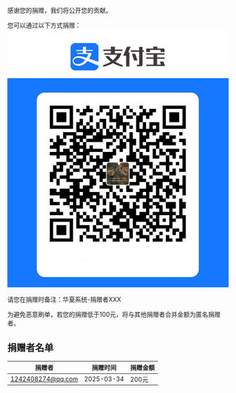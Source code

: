 感谢您的捐赠，我们将公开您的贡献。

您可以通过以下方式捐赠：
[![支付宝](1.文档图片/捐赠.jpg)](#捐赠-支付宝)

请您在捐赠时备注：华夏系统-捐赠者XXX

为避免恶意刷单，若您的捐赠低于100元，将与其他捐赠者合并金额为匿名捐赠者。

## 捐赠者名单

|捐赠者|捐赠时间|捐赠金额|
|--|--|--|
|1242408274@qq.com|2025-03-34|200元|
